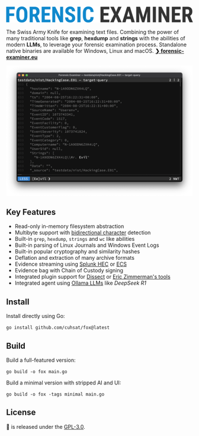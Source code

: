 ![](docs/fox.png "Forensic Examiner")

The Swiss Army Knife for examining text files. Combining the power of many traditional tools like **grep**, **hexdump** and **strings** with the abilities of modern **LLMs**, to leverage your forensic examination process. Standalone native binaries are available for Windows, Linux and macOS. **[❯ forensic-examiner.eu](https://forensic-examiner.eu)**

![](docs/images/terminal.png)

## Key Features
* Read-only in-memory filesystem abstraction
* Multibyte support with [bidirectional character](https://nvd.nist.gov/vuln/detail/CVE-2021-42574) detection
* Built-in `grep`, `hexdump`, `strings` and `wc` like abilities
* Built-in parsing of Linux Journals and Windows Event Logs
* Built-in popular cryptography and similarity hashes
* Deflation and extraction of many archive formats
* Evidence streaming using [Splunk HEC](https://docs.splunk.com/Documentation/Splunk/latest/RESTREF/RESTinput) or [ECS](https://www.elastic.co/docs/reference/ecs)
* Evidence bag with Chain of Custody signing
* Integrated plugin support for [Dissect](https://docs.dissect.tools) or [Eric Zimmerman's tools](https://ericzimmerman.github.io/)
* Integrated agent using [Ollama LLMs](https://ollama.com/search) like *DeepSeek R1*

## Install
Install directly using Go:
```console
go install github.com/cuhsat/fox@latest
```

## Build
Build a full-featured version:
```console
go build -o fox main.go
```

Build a minimal version with stripped AI and UI:
```console
go build -o fox -tags minimal main.go
```

## License
🦊 is released under the [GPL-3.0](LICENSE.md).
